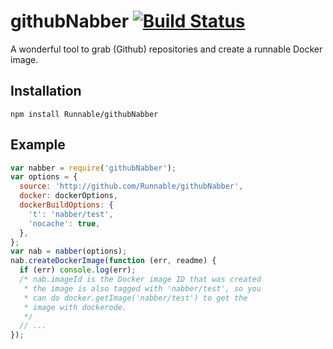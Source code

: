 # githubNabber [![Build Status](https://travis-ci.org/Runnable/githubNabber.svg?branch=cleanup/refactor)](https://travis-ci.org/Runnable/githubNabber)

A wonderful tool to grab (Github) repositories and create a runnable Docker image.

## Installation

```
npm install Runnable/githubNabber
```

## Example

```javascript
var nabber = require('githubNabber');
var options = {
  source: 'http://github.com/Runnable/githubNabber',
  docker: dockerOptions,
  dockerBuildOptions: {
    't': 'nabber/test',
    'nocache': true,
  },
};
var nab = nabber(options);
nab.createDockerImage(function (err, readme) {
  if (err) console.log(err);
  /* nab.imageId is the Docker image ID that was created
   * the image is also tagged with 'nabber/test', so you 
   * can do docker.getImage('nabber/test') to get the 
   * image with dockerode.
   */
  // ...
});
```